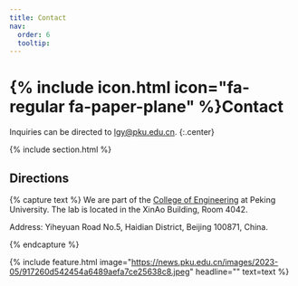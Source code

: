 ```yaml
---
title: Contact
nav:
  order: 6
  tooltip: 
---
```


# {% include icon.html icon="fa-regular fa-paper-plane" %}Contact


Inquiries can be directed to [lgy@pku.edu.cn](mailto:lgy@pku.edu.cn).
{:.center}

{% include section.html %}

## Directions

{% capture text %}
We are part of the [College of Engineering](https://www.coe.pku.edu.cn/) at Peking University.  The lab is located in the XinAo Building, Room 4042.

Address: Yiheyuan Road No.5, Haidian District, Beijing 100871, China.

{% endcapture %}

{%
  include feature.html
  image="https://news.pku.edu.cn/images/2023-05/917260d542454a6489aefa7ce25638c8.jpeg"
  headline=""
  text=text
%}
